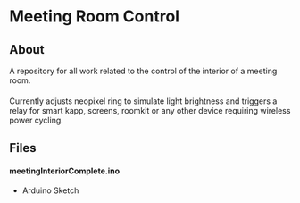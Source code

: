 # Meeting Room Control


## About

A repository for all work related to the control of the interior of a meeting room. 
####
Currently adjusts neopixel ring to simulate light brightness and triggers a relay for smart kapp, screens, roomkit or any other device requiring wireless power cycling.

## Files

#### meetingInteriorComplete.ino
 - Arduino Sketch